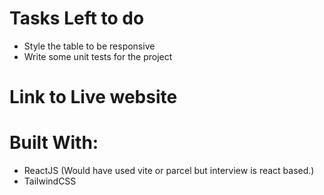 # Tasks Left to do
- Style the table to be responsive
- Write some unit tests for the project
  

# Link to Live website



# Built With:
- ReactJS (Would have used vite or parcel but interview is react based.)
- TailwindCSS
  

